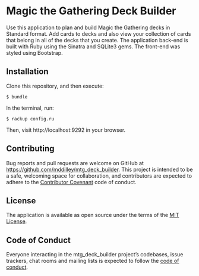 # Magic the Gathering Deck Builder

Use this application to plan and build Magic the Gathering decks in Standard format. Add cards to decks and also view your collection of cards that belong in all of the decks that you create. The application back-end is built with Ruby using the Sinatra and SQLite3 gems. The front-end was styled using Bootstrap.

## Installation

Clone this repository, and then execute:

    $ bundle

In the terminal, run:

    $ rackup config.ru

Then, visit http://localhost:9292 in your browser.

## Contributing

Bug reports and pull requests are welcome on GitHub at https://github.com/mddilley/mtg_deck_builder. This project is intended to be a safe, welcoming space for collaboration, and contributors are expected to adhere to the [Contributor Covenant](http://contributor-covenant.org) code of conduct.

## License

The application is available as open source under the terms of the [MIT License](https://opensource.org/licenses/MIT).

## Code of Conduct

Everyone interacting in the mtg_deck_builder project’s codebases, issue trackers, chat rooms and mailing lists is expected to follow the [code of conduct](https://github.com/mddilley/mtg_deck_builder/blob/master/CODE_OF_CONDUCT.md).

